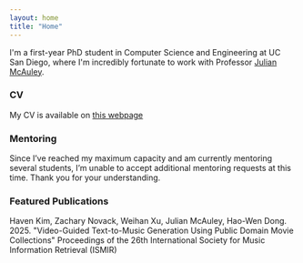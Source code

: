 ```yaml
---
layout: home
title: "Home"
---
```


I'm a first-year PhD student in Computer Science and Engineering at UC San Diego, where I'm incredibly fortunate to work with Professor [Julian McAuley](https://cseweb.ucsd.edu/~jmcauley).


### CV
My CV is available on [this webpage](./cv)

### Mentoring
Since I’ve reached my maximum capacity and am currently mentoring several students, I’m unable to accept additional mentoring requests at this time. Thank you for your understanding.

### Featured Publications
Haven Kim, Zachary Novack, Weihan Xu, Julian McAuley, Hao-Wen Dong. 2025. "Video-Guided Text-to-Music Generation Using Public Domain Movie Collections" Proceedings of the 26th International Society for Music Information Retrieval (ISMIR)